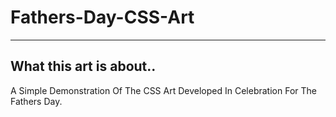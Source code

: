 # Fathers-Day-CSS-Art
 
---
## What this art is about..
A Simple Demonstration Of The CSS Art Developed In Celebration For The Fathers Day.
